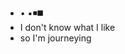 - • ▪️◾️◼️
- I don't know what I like 
- so I'm journeying

<!---
7rohj/7rohj is a ✨ special ✨ repository because its `README.md` (this file) appears on your GitHub profile.
You can click the Preview link to take a look at your changes.
--->

